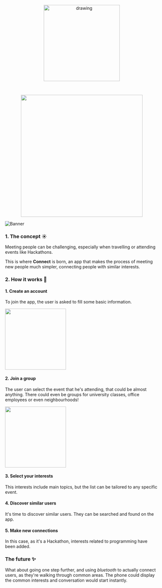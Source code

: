 

<p align="center">
  <img style="margin-left:auto;margin-right:auto;" src="https://github.com/user-attachments/assets/7d653a56-c534-48ae-8bb6-f9de00d57656" alt="drawing" width="250" />
</p>
<br>
<p align="center">
<img src="https://github.com/user-attachments/assets/cf338bc9-883f-48a0-8ca8-bc6f802f58c4" width="400">
</p>

![Banner](https://github.com/user-attachments/assets/7b7b13a8-68ab-4ad2-998a-b61804584fc2)

<!--<img src="https://github.com/user-attachments/assets/748ac5a9-5cf6-4d2b-a5fd-0324609400ab">-->

### 1. The concept ☀️
Meeting people can be challenging, especially when travelling or attending events like Hackathons. 

This is where **Connect** is born, an app that makes the process of meeting new people much simpler, connecting people with similar interests.


### 2. How it works 📱

#### 1. Create an account
To join the app, the user is asked to fill some basic information.

<img src="https://github.com/user-attachments/assets/16ad260a-cd0e-48a8-931f-6f1aea2e89e2" width="200">


#### 2. Join a group
The user can select the event that he's attending, that could be almost anything. There could even be groups for university classes, office employees or even neighbourhoods!

<img src="https://github.com/user-attachments/assets/2de92139-a682-4c0e-9959-3f894dd16135" width="200">

#### 3. Select your interests
This interests include main topics, but the list can be tailored to any specific event.

#### 4. Discover similar users
It's time to discover similar users. They can be searched and found on the app.

#### 5. Make new connections
In this case, as it's a Hackathon, interests related to programming have been added. 

### The future ✨
What about going one step further, and using *bluetooth* to actually connect users, as they're walking through common areas. The phone could display the common interests and conversation would start instantly. 
